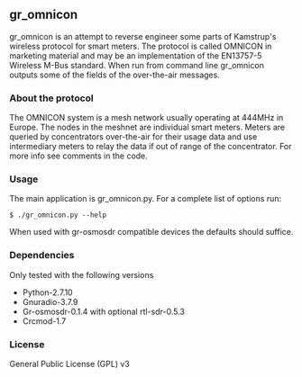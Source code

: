 ## gr_omnicon

gr_omnicon is an attempt to reverse engineer some parts of Kamstrup's wireless protocol for smart meters. The protocol is called OMNICON in marketing material and may be an implementation of the EN13757-5 Wireless M-Bus standard. When run from command line gr_omnicon outputs some of the fields of the over-the-air messages.

### About the protocol

The OMNICON system is a mesh network usually operating at 444MHz in Europe. The nodes in the meshnet are individual smart meters. Meters are queried by concentrators over-the-air for their usage data and use intermediary meters to relay the data if out of range of the concentrator. For more info see comments in the code.

### Usage

The main application is gr_omnicon.py. For a complete list of options run:

````
$ ./gr_omnicon.py --help
````

When used with gr-osmosdr compatible devices the defaults should suffice. 

### Dependencies

Only tested with the following versions
* Python-2.7.10
* Gnuradio-3.7.9
* Gr-osmosdr-0.1.4 with optional rtl-sdr-0.5.3
* Crcmod-1.7

### License

General Public License (GPL) v3
